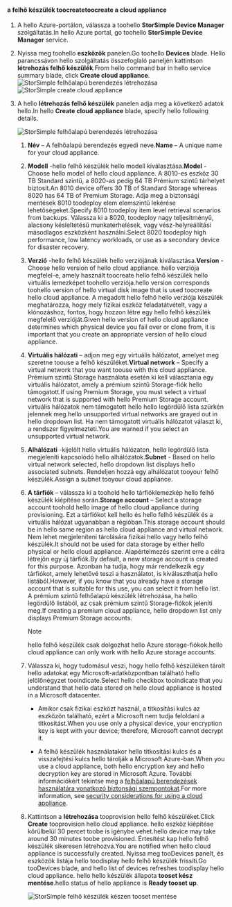 #### <a name="toocreate-a-cloud-appliance"></a><span data-ttu-id="23970-101">a felhő készülék toocreate</span><span class="sxs-lookup"><span data-stu-id="23970-101">toocreate a cloud appliance</span></span>

1. <span data-ttu-id="23970-102">A hello Azure-portálon, válassza a toohello **StorSimple Device Manager** szolgáltatás.</span><span class="sxs-lookup"><span data-stu-id="23970-102">In hello Azure portal, go toohello **StorSimple Device Manager** service.</span></span>
2. <span data-ttu-id="23970-103">Nyissa meg toohello **eszközök** panelen.</span><span class="sxs-lookup"><span data-stu-id="23970-103">Go toohello **Devices** blade.</span></span> <span data-ttu-id="23970-104">Hello parancssávon hello szolgáltatás összefoglaló paneljén kattintson **létrehozás felhő készülék**.</span><span class="sxs-lookup"><span data-stu-id="23970-104">From hello command bar in hello service summary blade, click **Create cloud appliance**.</span></span>
    <span data-ttu-id="23970-105">![StorSimple felhőalapú berendezés létrehozása](./media/storsimple-8000-create-cloud-appliance-u2/sca-create1.png)</span><span class="sxs-lookup"><span data-stu-id="23970-105">![StorSimple create cloud appliance](./media/storsimple-8000-create-cloud-appliance-u2/sca-create1.png)</span></span>
3. <span data-ttu-id="23970-106">A hello **létrehozás felhő készülék** panelen adja meg a következő adatok hello.</span><span class="sxs-lookup"><span data-stu-id="23970-106">In hello **Create cloud appliance** blade, specify hello following details.</span></span>
   
    ![StorSimple felhőalapú berendezés létrehozása](./media/storsimple-8000-create-cloud-appliance-u2/sca-create2m.png)
   
   1. <span data-ttu-id="23970-108">**Név** – A felhőalapú berendezés egyedi neve.</span><span class="sxs-lookup"><span data-stu-id="23970-108">**Name** – A unique name for your cloud appliance.</span></span>
   2. <span data-ttu-id="23970-109">**Modell** -hello felhő készülék hello modell kiválasztása.</span><span class="sxs-lookup"><span data-stu-id="23970-109">**Model** - Choose hello model of hello cloud appliance.</span></span> <span data-ttu-id="23970-110">A 8010-es eszköz 30 TB Standard szintű, a 8020-as pedig 64 TB Prémium szintű tárhelyet biztosít.</span><span class="sxs-lookup"><span data-stu-id="23970-110">An 8010 device offers 30 TB of Standard Storage whereas 8020 has 64 TB of Premium Storage.</span></span> <span data-ttu-id="23970-111">Adja meg a biztonsági mentések 8010 toodeploy elem elemszintű lekérése lehetőségeket.</span><span class="sxs-lookup"><span data-stu-id="23970-111">Specify 8010 toodeploy item level retrieval scenarios from backups.</span></span> <span data-ttu-id="23970-112">Válassza ki a 8020, toodeploy nagy teljesítményű, alacsony késleltetésű munkaterhelések, vagy vész-helyreállítási másodlagos eszközként használni.</span><span class="sxs-lookup"><span data-stu-id="23970-112">Select 8020 toodeploy high performance, low latency workloads, or use as a secondary device for disaster recovery.</span></span>
   3. <span data-ttu-id="23970-113">**Verzió** -hello felhő készülék hello verziójának kiválasztása.</span><span class="sxs-lookup"><span data-stu-id="23970-113">**Version** - Choose hello version of hello cloud appliance.</span></span> <span data-ttu-id="23970-114">hello verziója megfelel-e, amely használt toocreate hello felhő készülék hello virtuális lemezképet toohello verziója.</span><span class="sxs-lookup"><span data-stu-id="23970-114">hello version corresponds toohello version of hello virtual disk image that is used toocreate hello cloud appliance.</span></span> <span data-ttu-id="23970-115">A megadott hello felhő hello verziója készülék meghatározza, hogy mely fizikai eszköz feladatátvételt, vagy a klónozáshoz, fontos, hogy hozzon létre egy hello felhő készülék megfelelő verzióját.</span><span class="sxs-lookup"><span data-stu-id="23970-115">Given hello version of hello cloud appliance determines which physical device you fail over or clone from, it is important that you create an appropriate version of hello cloud appliance.</span></span>
   4. <span data-ttu-id="23970-116">**Virtuális hálózati** – adjon meg egy virtuális hálózatot, amelyet meg szeretne toouse a felhő készüléket.</span><span class="sxs-lookup"><span data-stu-id="23970-116">**Virtual network** – Specify a virtual network that you want toouse with this cloud appliance.</span></span> <span data-ttu-id="23970-117">Prémium szintű Storage használata esetén ki kell választania egy virtuális hálózatot, amely a prémium szintű Storage-fiók hello támogatott.</span><span class="sxs-lookup"><span data-stu-id="23970-117">If using Premium Storage, you must select a virtual network that is supported with hello Premium Storage account.</span></span> <span data-ttu-id="23970-118">virtuális hálózatok nem támogatott hello hello legördülő lista szürkén jelennek meg.</span><span class="sxs-lookup"><span data-stu-id="23970-118">hello unsupported virtual networks are grayed out in hello dropdown list.</span></span> <span data-ttu-id="23970-119">Ha nem támogatott virtuális hálózatot választ ki, a rendszer figyelmezteti.</span><span class="sxs-lookup"><span data-stu-id="23970-119">You are warned if you select an unsupported virtual network.</span></span>
   5. <span data-ttu-id="23970-120">**Alhálózati** -kijelölt hello virtuális hálózaton, hello legördülő lista megjeleníti kapcsolódó hello alhálózatok.</span><span class="sxs-lookup"><span data-stu-id="23970-120">**Subnet** - Based on hello virtual network selected, hello dropdown list displays hello associated subnets.</span></span> <span data-ttu-id="23970-121">Rendeljen hozzá egy alhálózatot tooyour felhő készülék.</span><span class="sxs-lookup"><span data-stu-id="23970-121">Assign a subnet tooyour cloud appliance.</span></span>
   6. <span data-ttu-id="23970-122">**A tárfiók** – válassza ki a toohold hello tárfióklemezkép hello felhő készülék kiépítése során.</span><span class="sxs-lookup"><span data-stu-id="23970-122">**Storage account** – Select a storage account toohold hello image of hello cloud appliance during provisioning.</span></span> <span data-ttu-id="23970-123">Ezt a tárfiókot kell hello és hello felhő készülék és a virtuális hálózat ugyanabban a régióban.</span><span class="sxs-lookup"><span data-stu-id="23970-123">This storage account should be in hello same region as hello cloud appliance and virtual network.</span></span> <span data-ttu-id="23970-124">Nem lehet megjeleníteni tárolására fizikai hello vagy hello felhő készülék.</span><span class="sxs-lookup"><span data-stu-id="23970-124">It should not be used for data storage by either hello physical or hello cloud appliance.</span></span> <span data-ttu-id="23970-125">Alapértelmezés szerint erre a célra létrejön egy új tárfiók.</span><span class="sxs-lookup"><span data-stu-id="23970-125">By default, a new storage account is created for this purpose.</span></span> <span data-ttu-id="23970-126">Azonban ha tudja, hogy már rendelkezik egy tárfiókot, amely lehetővé teszi a használatot, is kiválaszthatja hello listából.</span><span class="sxs-lookup"><span data-stu-id="23970-126">However, if you know that you already have a storage account that is suitable for this use, you can select it from hello list.</span></span> <span data-ttu-id="23970-127">A prémium szintű felhőalapú készülék létrehozása, ha hello legördülő listából, az csak prémium szintű Storage-fiókok jeleníti meg.</span><span class="sxs-lookup"><span data-stu-id="23970-127">If creating a premium cloud appliance, hello dropdown list only displays Premium Storage accounts.</span></span>
      
      > [!NOTE]
      > <span data-ttu-id="23970-128">hello felhő készülék csak dolgozhat hello Azure storage-fiókok.</span><span class="sxs-lookup"><span data-stu-id="23970-128">hello cloud appliance can only work with hello Azure storage accounts.</span></span>
    
   7. <span data-ttu-id="23970-129">Válassza ki, hogy tudomásul veszi, hogy hello felhő készüléken tárolt hello adatokat egy Microsoft-adatközpontban található hello jelölőnégyzet tooindicate.</span><span class="sxs-lookup"><span data-stu-id="23970-129">Select hello checkbox tooindicate that you understand that hello data stored on hello cloud appliance is hosted in a Microsoft datacenter.</span></span>
       * <span data-ttu-id="23970-130">Amikor csak fizikai eszközt használ, a titkosítási kulcs az eszközön található, ezért a Microsoft nem tudja feloldani a titkosítást.</span><span class="sxs-lookup"><span data-stu-id="23970-130">When you use only a physical device, your encryption key is kept with your device; therefore, Microsoft cannot decrypt it.</span></span>

       * <span data-ttu-id="23970-131">A felhő készülék használatakor hello titkosítási kulcs és a visszafejtési kulcs hello tárolják a Microsoft Azure-ban.</span><span class="sxs-lookup"><span data-stu-id="23970-131">When you use a cloud appliance, both hello encryption key and hello decryption key are stored in Microsoft Azure.</span></span> <span data-ttu-id="23970-132">További információkért tekintse meg a [felhőalapú berendezések használatára vonatkozó biztonsági szempontokat](../articles/storsimple/storsimple-security.md#storsimple-virtual-device-security).</span><span class="sxs-lookup"><span data-stu-id="23970-132">For more information, see [security considerations for using a cloud appliance](../articles/storsimple/storsimple-security.md#storsimple-virtual-device-security).</span></span>
   8. <span data-ttu-id="23970-133">Kattintson a **létrehozása** tooprovision hello felhő készüléket.</span><span class="sxs-lookup"><span data-stu-id="23970-133">Click **Create** tooprovision hello cloud appliance.</span></span> <span data-ttu-id="23970-134">hello eszköz kiépítése körülbelül 30 percet toobe is igénybe vehet.</span><span class="sxs-lookup"><span data-stu-id="23970-134">hello device may take around 30 minutes toobe provisioned.</span></span> <span data-ttu-id="23970-135">Értesítést kap hello felhő készülék sikeresen létrehozva.</span><span class="sxs-lookup"><span data-stu-id="23970-135">You are notified when hello cloud appliance is successfully created.</span></span> <span data-ttu-id="23970-136">Nyissa meg tooDevices panelt, és eszközök listája hello toodisplay hello felhő készülék frissíti.</span><span class="sxs-lookup"><span data-stu-id="23970-136">Go tooDevices blade, and hello list of devices refreshes toodisplay hello cloud appliance.</span></span> <span data-ttu-id="23970-137">hello hello készülék állapota **tooset kész mentése**.</span><span class="sxs-lookup"><span data-stu-id="23970-137">hello status of hello appliance is **Ready tooset up**.</span></span>
      
      ![StorSimple felhő készülék készen tooset mentése](./media/storsimple-8000-create-cloud-appliance-u2/sca-create3.png)

